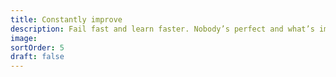 ```yaml
---
title: Constantly improve
description: Fail fast and learn faster. Nobody’s perfect and what’s important is how you react, grow, and support others.
image:
sortOrder: 5
draft: false
---
```

